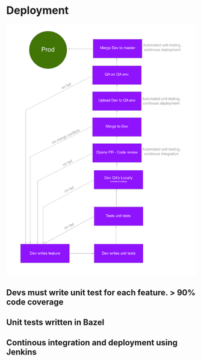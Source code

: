 # Deployment

![alt text](https://github.com/caseycorvino/sorter-demo/blob/master/sorter-architecture/p2.png "Deployment")


## Devs must write unit test for each feature. > 90% code coverage

## Unit tests written in Bazel

## Continous integration and deployment using Jenkins


